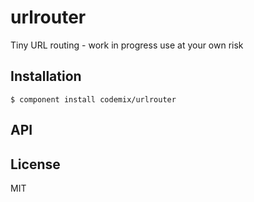 # urlrouter

  Tiny URL routing - work in progress use at your own risk

## Installation

    $ component install codemix/urlrouter

## API



## License

  MIT

